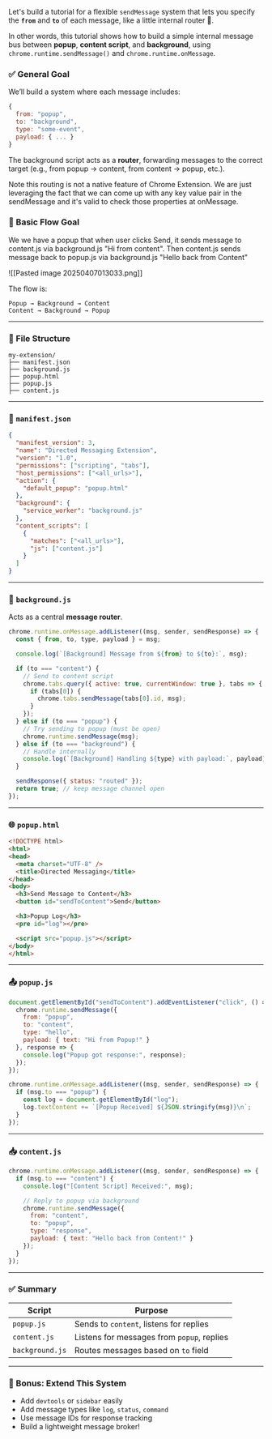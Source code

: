 Let's build a tutorial for a flexible `sendMessage` system that lets you specify the **`from`** and **`to`** of each message, like a little internal router 🔀.

In other words, this tutorial shows how to build a simple internal message bus between **popup**, **content script**, and **background**, using `chrome.runtime.sendMessage()` and `chrome.runtime.onMessage`.

### ✅ General Goal

We’ll build a system where each message includes:

```js
{
  from: "popup",
  to: "background",
  type: "some-event",
  payload: { ... }
}
```

The background script acts as a **router**, forwarding messages to the correct target (e.g., from popup → content, from content → popup, etc.).

Note this routing is not a native feature of Chrome Extension. We are just leveraging the fact that we can come up with any key value pair in the sendMessage and it's valid to check those properties at onMessage.

### 🧠 Basic Flow Goal

We we have a popup that when user clicks Send, it sends message to content.js via background.js "Hi from content". Then content.js sends message back to popup.js via background.js "Hello back from Content"

![[Pasted image 20250407013033.png]]

The flow is:
```
Popup → Background → Content
Content → Background → Popup
```



---

### 🧩 File Structure

```
my-extension/
├── manifest.json
├── background.js
├── popup.html
├── popup.js
├── content.js
```

---

### 📄 `manifest.json`

```json
{
  "manifest_version": 3,
  "name": "Directed Messaging Extension",
  "version": "1.0",
  "permissions": ["scripting", "tabs"],
  "host_permissions": ["<all_urls>"],
  "action": {
    "default_popup": "popup.html"
  },
  "background": {
    "service_worker": "background.js"
  },
  "content_scripts": [
    {
      "matches": ["<all_urls>"],
      "js": ["content.js"]
    }
  ]
}
```

---

### 🧠 `background.js`

Acts as a central **message router**.

```js
chrome.runtime.onMessage.addListener((msg, sender, sendResponse) => {
  const { from, to, type, payload } = msg;

  console.log(`[Background] Message from ${from} to ${to}:`, msg);

  if (to === "content") {
    // Send to content script
    chrome.tabs.query({ active: true, currentWindow: true }, tabs => {
      if (tabs[0]) {
        chrome.tabs.sendMessage(tabs[0].id, msg);
      }
    });
  } else if (to === "popup") {
    // Try sending to popup (must be open)
    chrome.runtime.sendMessage(msg);
  } else if (to === "background") {
    // Handle internally
    console.log(`[Background] Handling ${type} with payload:`, payload);
  }

  sendResponse({ status: "routed" });
  return true; // keep message channel open
});
```

---

### 🌐 `popup.html`

```html
<!DOCTYPE html>
<html>
<head>
  <meta charset="UTF-8" />
  <title>Directed Messaging</title>
</head>
<body>
  <h3>Send Message to Content</h3>
  <button id="sendToContent">Send</button>

  <h3>Popup Log</h3>
  <pre id="log"></pre>

  <script src="popup.js"></script>
</body>
</html>
```

---

### 📤 `popup.js`

```js
document.getElementById("sendToContent").addEventListener("click", () => {
  chrome.runtime.sendMessage({
    from: "popup",
    to: "content",
    type: "hello",
    payload: { text: "Hi from Popup!" }
  }, response => {
    console.log("Popup got response:", response);
  });
});

chrome.runtime.onMessage.addListener((msg, sender, sendResponse) => {
  if (msg.to === "popup") {
    const log = document.getElementById("log");
    log.textContent += `[Popup Received] ${JSON.stringify(msg)}\n`;
  }
});
```



---

### 📥 `content.js`

```js
chrome.runtime.onMessage.addListener((msg, sender, sendResponse) => {
  if (msg.to === "content") {
    console.log("[Content Script] Received:", msg);

    // Reply to popup via background
    chrome.runtime.sendMessage({
      from: "content",
      to: "popup",
      type: "response",
      payload: { text: "Hello back from Content!" }
    });
  }
});
```

---

### ✅ Summary

|Script|Purpose|
|---|---|
|`popup.js`|Sends to `content`, listens for replies|
|`content.js`|Listens for messages from `popup`, replies|
|`background.js`|Routes messages based on `to` field|

---

### 🔧 Bonus: Extend This System

- Add `devtools` or `sidebar` easily
- Add message types like `log`, `status`, `command`
- Use message IDs for response tracking
- Build a lightweight message broker!